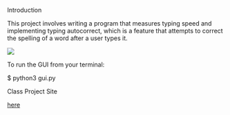Introduction

This project involves writing a program that measures typing speed and implementing typing autocorrect, which is a feature that attempts to correct the spelling of a word after a user types it.

![](https://media.giphy.com/media/PP2GtzyBOLhiynNMCl/giphy.gif)



To run the GUI from your terminal:

$ python3 gui.py

Class Project Site

[here](https://inst.eecs.berkeley.edu/~cs61a/sp20/proj/cats/)
